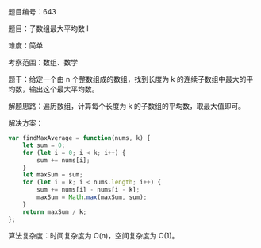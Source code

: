 题目编号：643

题目：子数组最大平均数 I

难度：简单

考察范围：数组、数学

题干：给定一个由 n 个整数组成的数组，找到长度为 k 的连续子数组中最大的平均数，输出这个最大平均数。

解题思路：遍历数组，计算每个长度为 k 的子数组的平均数，取最大值即可。

解决方案：

```javascript
var findMaxAverage = function(nums, k) {
    let sum = 0;
    for (let i = 0; i < k; i++) {
        sum += nums[i];
    }
    let maxSum = sum;
    for (let i = k; i < nums.length; i++) {
        sum += nums[i] - nums[i - k];
        maxSum = Math.max(maxSum, sum);
    }
    return maxSum / k;
};
```

算法复杂度：时间复杂度为 O(n)，空间复杂度为 O(1)。